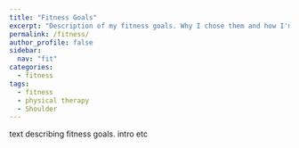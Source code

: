 ```yaml
---
title: "Fitness Goals"
excerpt: "Description of my fitness goals. Why I chose them and how I'm trying to achieve them."
permalink: /fitness/
author_profile: false
sidebar:
  nav: "fit"
categories:
  - fitness
tags:
  - fitness
  - physical therapy
  - Shoulder
---
```


text describing fitness goals. intro etc


<!-- ---
title: "Fitness"
permalink: /fitness/
layout: collection
#collection: fitness
author_profile: false
sidebar:
  nav: "fit"
---

Collection of my fitness goals, tips, tricks, etc. -->
